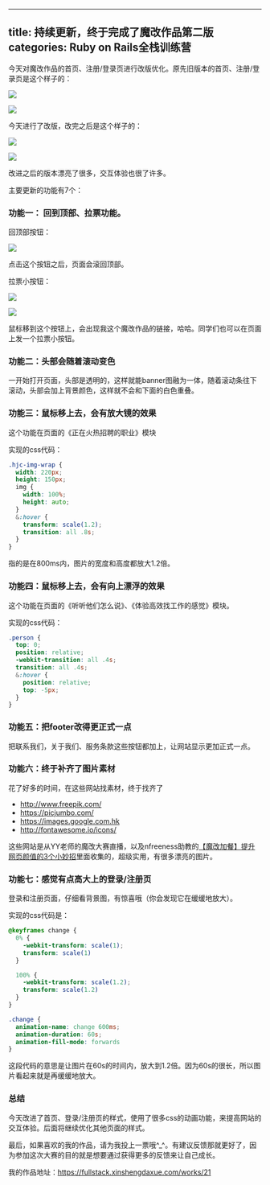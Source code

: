 
---
title: 持续更新，终于完成了魔改作品第二版
categories: Ruby on Rails全栈训练营
---

今天对魔改作品的首页、注册/登录页进行改版优化。原先旧版本的首页、注册/登录页是这个样子的：



![][image-1]

![][image-2]

今天进行了改版，改完之后是这个样子的：

![][image-3]



![][image-4]

改进之后的版本漂亮了很多，交互体验也很了许多。

主要更新的功能有7个：

### 功能一： 回到顶部、拉票功能。

回顶部按钮：

![][image-5]

点击这个按钮之后，页面会滚回顶部。

拉票小按钮：

![][image-6]

![][image-7]

鼠标移到这个按钮上，会出现我这个魔改作品的链接，哈哈。同学们也可以在页面上发一个拉票小按钮。

### 功能二：头部会随着滚动变色

一开始打开页面，头部是透明的，这样就能banner图融为一体，随着滚动条往下滚动，头部会加上背景颜色，这样就不会和下面的白色重叠。

### 功能三：鼠标移上去，会有放大镜的效果

这个功能在页面的《正在火热招聘的职业》模块

实现的css代码：

```css
.hjc-img-wrap {
  width: 220px;
  height: 150px;
  img {
    width: 100%;
    height: auto;
  }
  &:hover {
    transform: scale(1.2);
    transition: all .8s;
  }
}
```

指的是在800ms内，图片的宽度和高度都放大1.2倍。

### 功能四：鼠标移上去，会有向上漂浮的效果

这个功能在页面的《听听他们怎么说》、《体验高效找工作的感觉》模块。

实现的css代码：

```css
.person {
  top: 0;
  position: relative;
  -webkit-transition: all .4s;
  transition: all .4s;
  &:hover {
    position: relative;
    top: -5px;
  }
}
```

### 功能五：把footer改得更正式一点

把联系我们，关于我们、服务条款这些按钮都加上，让网站显示更加正式一点。

### 功能六：终于补齐了图片素材

花了好多的时间，在这些网站找素材，终于找齐了

- http://www.freepik.com/
- https://picjumbo.com/
- https://images.google.com.hk
- http://fontawesome.io/icons/

这些网站是从YY老师的魔改大赛直播，以及nfreeness助教的[【魔改加餐】提升网页颜值的3个小妙招][1]里面收集的，超级实用，有很多漂亮的图片。



### 功能七：感觉有点高大上的登录/注册页

登录和注册页面，仔细看背景图，有惊喜哦（你会发现它在缓缓地放大）。

实现的css代码是：

```css
@keyframes change {
  0% {
    -webkit-transform: scale(1);
    transform: scale(1)
  }

  100% {
    -webkit-transform: scale(1.2);
    transform: scale(1.2)
  }
}

.change {
  animation-name: change 600ms;
  animation-duration: 60s;
  animation-fill-mode: forwards
}
```

这段代码的意思是让图片在60s的时间内，放大到1.2倍。因为60s的很长，所以图片看起来就是再缓缓地放大。



### 总结

今天改进了首页、登录/注册页的样式，使用了很多css的动画功能，来提高网站的交互体验。后面将继续优化其他页面的样式。

最后，如果喜欢的我的作品，请为我投上一票哦^\_^。有建议反馈那就更好了，因为参加这次大赛的目的就是想要通过获得更多的反馈来让自己成长。

我的作品地址：https://fullstack.xinshengdaxue.com/works/21

[1]:	http://forum.qzy.camp/t/topic/420

[image-1]:	http://oggx6lf7f.bkt.clouddn.com/rktse.jpg
[image-2]:	http://oggx6lf7f.bkt.clouddn.com/lrlde.png
[image-3]:	http://oggx6lf7f.bkt.clouddn.com/ah1nt.jpg
[image-4]:	http://oggx6lf7f.bkt.clouddn.com/ib8ro.png
[image-5]:	http://oggx6lf7f.bkt.clouddn.com/mwimc.png
[image-6]:	http://oggx6lf7f.bkt.clouddn.com/do2o1.png
[image-7]:	http://oggx6lf7f.bkt.clouddn.com/1rrop.png